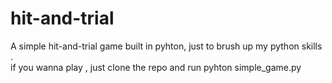 # hit-and-trial

 A simple hit-and-trial game built in pyhton, just to brush up my python skills .  
 if you wanna play , just clone the repo and run
 pyhton simple_game.py
